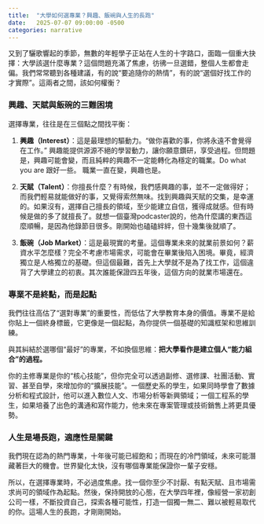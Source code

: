 ```yaml
---
title:  "大學如何選專業？興趣、飯碗與人生的長跑"
date:   2025-07-07 09:00:00 -0500
categories: narrative
---
```


又到了驪歌響起的季節，無數的年輕學子正站在人生的十字路口，面臨一個重大抉擇：大學該選什麼專業？這個問題充滿了焦慮，彷彿一旦選錯，整個人生都會走偏。我們常常聽到各種建議，有的說“要追隨你的熱情”，有的說“選個好找工作的才實際”。這兩者之間，該如何權衡？

### 興趣、天賦與飯碗的三難困境

選擇專業，往往是在三個點之間找平衡：

1.  **興趣（Interest）**：這是最理想的驅動力。“做你喜歡的事，你將永遠不會覺得在工作。” 興趣能提供源源不絕的學習動力，讓你願意鑽研，享受過程。但問題是，興趣可能會變，而且純粹的興趣不一定能轉化為穩定的職業。Do what you are 跟好一些。 職業一直在變，興趣也是。

2.  **天賦（Talent）**：你擅長什麼？有時候，我們感興趣的事，並不一定做得好；而我們輕易就能做好的事，又覺得索然無味。找到興趣與天賦的交集，是幸運的。如果沒有，選擇自己擅長的領域，至少能建立自信，獲得成就感。但有時候是做的多了就擅長了。就想一個臺灣podcaster說的，他為什麼講的東西這麼順暢，是因為他錄節目很多。剛開始也磕磕絆絆，但十幾集後就順了。

3.  **飯碗（Job Market）**：這是最現實的考量。這個專業未來的就業前景如何？薪資水平怎麼樣？完全不考慮市場需求，可能會在畢業後陷入困境。畢竟，經濟獨立是人格獨立的基礎。但這個最難，首先上大學就不是為了找工作，這個違背了大學建立的初衷。其次誰能保證四五年後，這個方向的就業市場還在。

### 專業不是終點，而是起點

我們往往高估了“選對專業”的重要性，而低估了大學教育本身的價值。專業不是給你貼上一個終身標籤，它更像是一個起點，為你提供一個基礎的知識框架和思維訓練。

與其糾結於選哪個“最好”的專業，不如換個思維：**把大學看作是建立個人“能力組合”的過程。**

你的主修專業是你的“核心技能”，但你完全可以透過副修、選修課、社團活動、實習、甚至自學，來增加你的“擴展技能”。一個歷史系的學生，如果同時學會了數據分析和程式設計，他可以進入數位人文、市場分析等新興領域；一個工程系的學生，如果培養了出色的溝通和寫作能力，他未來在專案管理或技術銷售上將更具優勢。

### 人生是場長跑，適應性是關鍵

我們現在認為的熱門專業，十年後可能已經飽和；而現在的冷門領域，未來可能潛藏著巨大的機會。世界變化太快，沒有哪個專業能保證你一輩子安穩。


所以，在選擇專業時，不必過度焦慮。找一個你至少不討厭、有點天賦、且市場需求尚可的領域作為起點。然後，保持開放的心態，在大學四年裡，像經營一家初創公司一樣，不斷投資自己，探索各種可能性，打造一個獨一無二、難以被輕易取代的你。這場人生的長跑，才剛剛開始。

